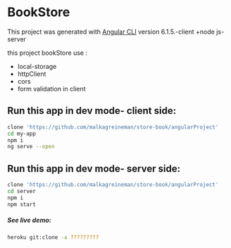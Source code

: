 # BookStore

This project was generated with [Angular CLI](https://github.com/angular/angular-cli) version 6.1.5.-client    +node js- server

this project bookStore use :
* local-storage
* httpClient
* cors
* form validation in client

## Run this app in dev mode- client side:
```bash
clone 'https://github.com/malkagreineman/store-book/angularProject'
cd my-app
npm i
ng serve --open
```
## Run this app in dev mode- server side:
```bash
clone 'https://github.com/malkagreineman/store-book/angularProject'
cd server
npm i
npm start
```

##### See live demo:
```bash
heroku git:clone -a ?????????

```
